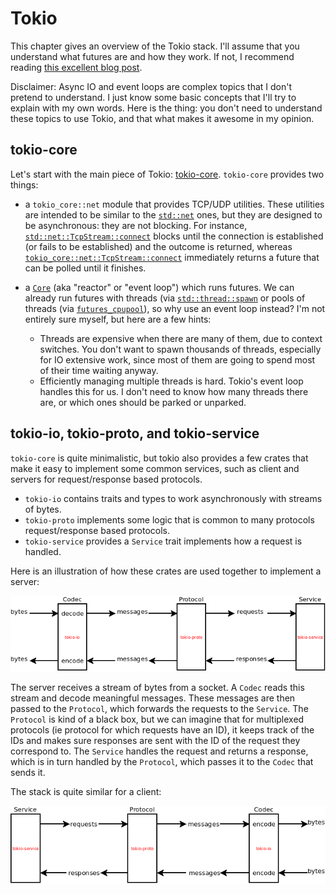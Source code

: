 # Tokio

This chapter gives an overview of the Tokio stack. I'll assume that you
understand what futures are and how they work. If not, I recommend reading
[this excellent blog
post](http://asquera.de/blog/2017-03-01/the-future-with-futures/).

Disclaimer: Async IO and event loops are complex topics that I don't pretend to
understand. I just know some basic concepts that I'll try to explain with my
own words. Here is the thing: you don't need to understand these topics to use
Tokio, and that what makes it awesome in my opinion.

## tokio-core

Let's start with the main piece of Tokio:
[tokio-core](https://docs.rs/tokio-core/). `tokio-core` provides two things:

- a `tokio_core::net` module that provides TCP/UDP utilities. These utilities
  are intended to be similar to the
  [`std::net`](https://doc.rust-lang.org/std/net) ones, but they are designed
  to be asynchronous: they are not blocking. For instance,
  [`std::net::TcpStream::connect`](https://doc.rust-lang.org/std/net/struct.TcpStream.html)
  blocks until the connection is established (or fails to be established) and
  the outcome is returned, whereas
  [`tokio_core::net::TcpStream::connect`](https://docs.rs/tokio-core/0.1.8/tokio_core/net/struct.TcpStream.html)
  immediately returns a future that can be polled until it finishes.
- a
  [`Core`](https://docs.rs/tokio-core/0.1.8/tokio_core/reactor/struct.Core.html)
  (aka "reactor" or "event loop") which runs futures. We can already run futures
  with threads (via [`std::thread::spawn`](https://doc.rust-lang.org/1.6.0/std/thread/fn.spawn.html) or pools of threads (via
  [`futures_cpupool`](https://docs.rs/futures-cpupool)), so why use an
  event loop instead? I'm not entirely sure myself, but here are a few hints:

  - Threads are expensive when there are many of them, due to context switches.
    You don't want to spawn thousands of threads, especially for IO extensive
    work, since most of them are going to spend most of their time waiting
    anyway.
  - Efficiently managing multiple threads is hard. Tokio's event loop handles
    this for us. I don't need to know how many threads there are, or which ones
    should be parked or unparked.

## tokio-io, tokio-proto, and tokio-service

`tokio-core` is quite minimalistic, but tokio also provides a few crates that
make it easy to implement some common services, such as client and servers for
request/response based protocols.

- `tokio-io` contains traits and types to work asynchronously with streams of
  bytes.
- `tokio-proto` implements some logic that is common to many protocols
  request/response based protocols.
- `tokio-service` provides a `Service` trait implements how a request is
  handled.

Here is an illustration of how these crates are used together to implement a server:

![tokio server stack illustration](./images/tokio-stack-server-view.png)

The server receives a stream of bytes from a socket. A `Codec` reads this
stream and decode meaningful messages. These messages are then passed to the
`Protocol`, which forwards the requests to the `Service`. The `Protocol` is
kind of a black box, but we can imagine that for multiplexed protocols (ie
protocol for which requests have an ID), it keeps track of the IDs and makes
sure responses are sent with the ID of the request they correspond to. The
`Service` handles the request and returns a response, which is in turn handled
by the `Protocol`, which passes it to the `Codec` that sends it.

The stack is quite similar for a client:

![tokio client stack illustration](./images/tokio-stack-client-view.png)
